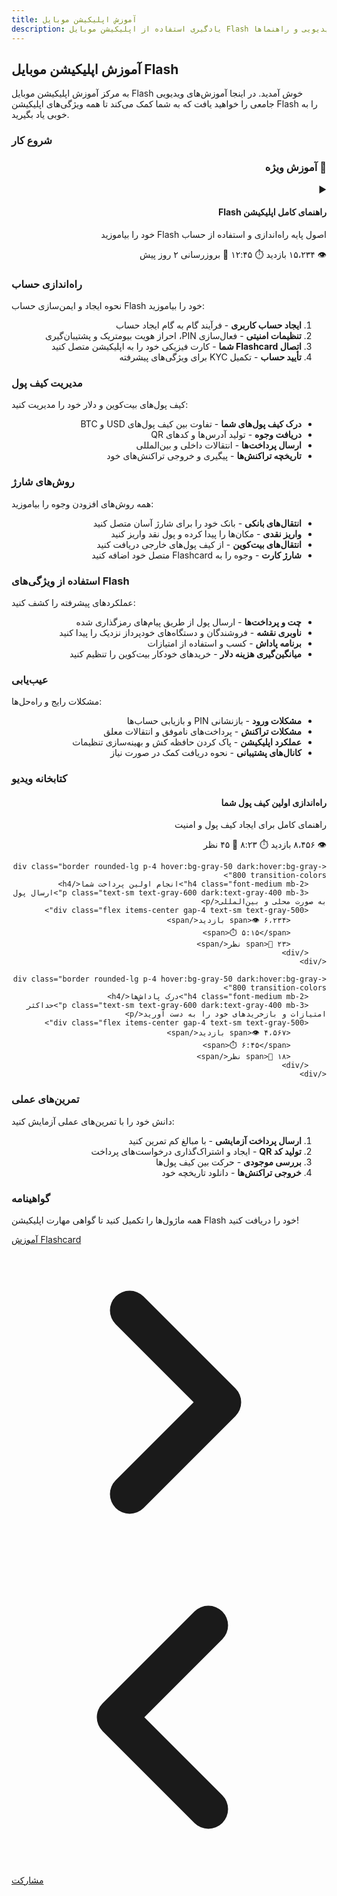 ```yaml
---
title: آموزش اپلیکیشن موبایل
description: یادگیری استفاده از اپلیکیشن موبایل Flash با آموزش‌های ویدیویی و راهنماها
---
```


## آموزش اپلیکیشن موبایل Flash

به مرکز آموزش اپلیکیشن موبایل Flash خوش آمدید. در اینجا آموزش‌های ویدیویی جامعی را خواهید یافت که به شما کمک می‌کند تا همه ویژگی‌های اپلیکیشن Flash را به خوبی یاد بگیرید.

### شروع کار

<div class="bg-flash-accent/10 border border-flash-accent/20 rounded-lg p-6 mb-8" dir="rtl">
    <h3 class="text-lg font-semibold mb-4">🎥 آموزش ویژه</h3>
    <div class="aspect-video bg-black rounded-lg mb-4">
        <div class="w-full h-full flex items-center justify-center text-white">
            <span class="text-6xl">▶️</span>
        </div>
    </div>
    <h4 class="font-medium mb-2">راهنمای کامل اپلیکیشن Flash</h4>
    <p class="text-sm text-gray-600 dark:text-gray-400 mb-3">اصول پایه راه‌اندازی و استفاده از حساب Flash خود را بیاموزید</p>
    <div class="flex items-center gap-4 text-sm text-gray-500">
        <span>👁️ ۱۵،۲۳۴ بازدید</span>
        <span>⏱️ ۱۲:۴۵</span>
        <span>📅 بروزرسانی ۲ روز پیش</span>
    </div>
</div>

### راه‌اندازی حساب

نحوه ایجاد و ایمن‌سازی حساب Flash خود را بیاموزید:

<div dir="rtl">

1. **ایجاد حساب کاربری** - فرآیند گام به گام ایجاد حساب
2. **تنظیمات امنیتی** - فعال‌سازی PIN، احراز هویت بیومتریک و پشتیبان‌گیری
3. **اتصال Flashcard شما** - کارت فیزیکی خود را به اپلیکیشن متصل کنید
4. **تأیید حساب** - تکمیل KYC برای ویژگی‌های پیشرفته

</div>

### مدیریت کیف پول

کیف پول‌های بیت‌کوین و دلار خود را مدیریت کنید:

<div dir="rtl">

- **درک کیف پول‌های شما** - تفاوت بین کیف پول‌های USD و BTC
- **دریافت وجوه** - تولید آدرس‌ها و کدهای QR
- **ارسال پرداخت‌ها** - انتقالات داخلی و بین‌المللی
- **تاریخچه تراکنش‌ها** - پیگیری و خروجی تراکنش‌های خود

</div>

### روش‌های شارژ

همه روش‌های افزودن وجوه را بیاموزید:

<div dir="rtl">

- **انتقال‌های بانکی** - بانک خود را برای شارژ آسان متصل کنید
- **واریز نقدی** - مکان‌ها را پیدا کرده و پول نقد واریز کنید
- **انتقال‌های بیت‌کوین** - از کیف پول‌های خارجی دریافت کنید
- **شارژ کارت** - وجوه را به Flashcard متصل خود اضافه کنید

</div>

### استفاده از ویژگی‌های Flash

عملکردهای پیشرفته را کشف کنید:

<div dir="rtl">

- **چت و پرداخت‌ها** - ارسال پول از طریق پیام‌های رمزگذاری شده
- **ناوبری نقشه** - فروشندگان و دستگاه‌های خودپرداز نزدیک را پیدا کنید
- **برنامه پاداش** - کسب و استفاده از امتیازات
- **میانگین‌گیری هزینه دلار** - خریدهای خودکار بیت‌کوین را تنظیم کنید

</div>

### عیب‌یابی

مشکلات رایج و راه‌حل‌ها:

<div dir="rtl">

- **مشکلات ورود** - بازنشانی PIN و بازیابی حساب‌ها
- **مشکلات تراکنش** - پرداخت‌های ناموفق و انتقالات معلق
- **عملکرد اپلیکیشن** - پاک کردن حافظه کش و بهینه‌سازی تنظیمات
- **کانال‌های پشتیبانی** - نحوه دریافت کمک در صورت نیاز

</div>

### کتابخانه ویدیو

<div class="grid gap-4 mt-8" dir="rtl">
    <div class="border rounded-lg p-4 hover:bg-gray-50 dark:hover:bg-gray-800 transition-colors">
        <h4 class="font-medium mb-2">راه‌اندازی اولین کیف پول شما</h4>
        <p class="text-sm text-gray-600 dark:text-gray-400 mb-3">راهنمای کامل برای ایجاد کیف پول و امنیت</p>
        <div class="flex items-center gap-4 text-sm text-gray-500">
            <span>👁️ ۸،۴۵۶ بازدید</span>
            <span>⏱️ ۸:۲۳</span>
            <span>💬 ۴۵ نظر</span>
        </div>
    </div>
    
    <div class="border rounded-lg p-4 hover:bg-gray-50 dark:hover:bg-gray-800 transition-colors">
        <h4 class="font-medium mb-2">انجام اولین پرداخت شما</h4>
        <p class="text-sm text-gray-600 dark:text-gray-400 mb-3">ارسال پول به صورت محلی و بین‌المللی</p>
        <div class="flex items-center gap-4 text-sm text-gray-500">
            <span>👁️ ۶،۲۳۴ بازدید</span>
            <span>⏱️ ۵:۱۵</span>
            <span>💬 ۲۳ نظر</span>
        </div>
    </div>
    
    <div class="border rounded-lg p-4 hover:bg-gray-50 dark:hover:bg-gray-800 transition-colors">
        <h4 class="font-medium mb-2">درک پاداش‌ها</h4>
        <p class="text-sm text-gray-600 dark:text-gray-400 mb-3">حداکثر امتیازات و بازخریدهای خود را به دست آورید</p>
        <div class="flex items-center gap-4 text-sm text-gray-500">
            <span>👁️ ۴،۵۶۷ بازدید</span>
            <span>⏱️ ۶:۴۵</span>
            <span>💬 ۱۸ نظر</span>
        </div>
    </div>
</div>

### تمرین‌های عملی

دانش خود را با تمرین‌های عملی آزمایش کنید:

<div dir="rtl">

1. **ارسال پرداخت آزمایشی** - با مبالغ کم تمرین کنید
2. **تولید کد QR** - ایجاد و اشتراک‌گذاری درخواست‌های پرداخت
3. **بررسی موجودی** - حرکت بین کیف پول‌ها
4. **خروجی تراکنش‌ها** - دانلود تاریخچه خود

</div>

### گواهینامه

همه ماژول‌ها را تکمیل کنید تا گواهی مهارت اپلیکیشن Flash خود را دریافت کنید!

<!-- لینک‌های ناوبری -->
<div class="flex justify-between items-center mt-8 pt-4 border-t border-zinc-200 dark:border-zinc-700">
  <div class="w-1/3 text-right">
    <a href="flashcard" class="inline-flex items-center bg-purple-600 hover:bg-purple-700 text-white rounded-md transition-colors px-4 py-2 text-sm font-medium shadow-sm hover:shadow-md">
      آموزش Flashcard
      <svg xmlns="http://www.w3.org/2000/svg" class="h-6 w-6 ml-2" fill="none" viewBox="0 0 24 24" stroke="currentColor">
        <path stroke-linecap="round" stroke-linejoin="round" stroke-width="3" d="M9 5l7 7-7 7" />
      </svg>
    </a>
  </div>
  <div class="w-1/3 text-center">
    <!-- محتوای مرکزی اختیاری -->
  </div>
  <div class="w-1/3 text-left">
    <a href="../contribute" class="inline-flex items-center bg-purple-600 hover:bg-purple-700 text-white rounded-md transition-colors px-4 py-2 text-sm font-medium shadow-sm hover:shadow-md">
      <svg xmlns="http://www.w3.org/2000/svg" class="h-6 w-6 mr-2" fill="none" viewBox="0 0 24 24" stroke="currentColor">
        <path stroke-linecap="round" stroke-linejoin="round" stroke-width="3" d="M15 19l-7-7 7-7" />
      </svg>
      مشارکت
    </a>
  </div>
</div>